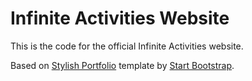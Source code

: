 # Infinite Activities Website

This is the code for the official Infinite Activities website.

Based on [Stylish Portfolio](http://startbootstrap.com/template-overviews/stylish-portfolio/) template by [Start Bootstrap](http://startbootstrap.com/).
